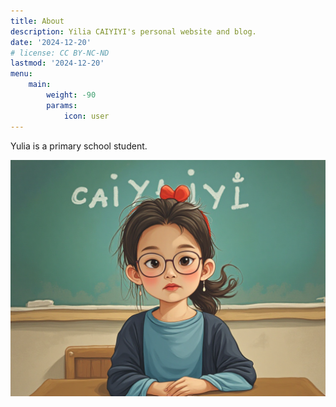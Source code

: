 ```yaml
---
title: About
description: Yilia CAIYIYI's personal website and blog.
date: '2024-12-20'
# license: CC BY-NC-ND
lastmod: '2024-12-20'
menu:
    main: 
        weight: -90
        params:
            icon: user
---
```


Yulia is a primary school student.

![img](2024-12-04Flux-pulid_00078_.png)
